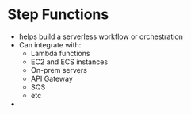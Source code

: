

# Step Functions

- helps build a serverless workflow or orchestration 
- Can integrate with:
	- Lambda functions
	- EC2 and ECS instances
	- On-prem servers
	- API Gateway
	- SQS
	- etc
- 